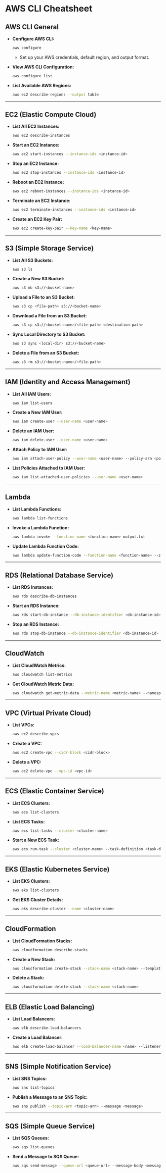# AWS CLI Cheatsheet

## **AWS CLI General**
- **Configure AWS CLI:**
    ```bash
    aws configure
    ```
    - Set up your AWS credentials, default region, and output format.

- **View AWS CLI Configuration:**
    ```bash
    aws configure list
    ```

- **List Available AWS Regions:**
    ```bash
    aws ec2 describe-regions --output table
    ```

---

## **EC2 (Elastic Compute Cloud)**

- **List All EC2 Instances:**
    ```bash
    aws ec2 describe-instances
    ```

- **Start an EC2 Instance:**
    ```bash
    aws ec2 start-instances --instance-ids <instance-id>
    ```

- **Stop an EC2 Instance:**
    ```bash
    aws ec2 stop-instances --instance-ids <instance-id>
    ```

- **Reboot an EC2 Instance:**
    ```bash
    aws ec2 reboot-instances --instance-ids <instance-id>
    ```

- **Terminate an EC2 Instance:**
    ```bash
    aws ec2 terminate-instances --instance-ids <instance-id>
    ```

- **Create an EC2 Key Pair:**
    ```bash
    aws ec2 create-key-pair --key-name <key-name>
    ```

---

## **S3 (Simple Storage Service)**

- **List All S3 Buckets:**
    ```bash
    aws s3 ls
    ```

- **Create a New S3 Bucket:**
    ```bash
    aws s3 mb s3://<bucket-name>
    ```

- **Upload a File to an S3 Bucket:**
    ```bash
    aws s3 cp <file-path> s3://<bucket-name>
    ```

- **Download a File from an S3 Bucket:**
    ```bash
    aws s3 cp s3://<bucket-name>/<file-path> <destination-path>
    ```

- **Sync Local Directory to S3 Bucket:**
    ```bash
    aws s3 sync <local-dir> s3://<bucket-name>
    ```

- **Delete a File from an S3 Bucket:**
    ```bash
    aws s3 rm s3://<bucket-name>/<file-path>
    ```

---

## **IAM (Identity and Access Management)**

- **List All IAM Users:**
    ```bash
    aws iam list-users
    ```

- **Create a New IAM User:**
    ```bash
    aws iam create-user --user-name <user-name>
    ```

- **Delete an IAM User:**
    ```bash
    aws iam delete-user --user-name <user-name>
    ```

- **Attach Policy to IAM User:**
    ```bash
    aws iam attach-user-policy --user-name <user-name> --policy-arn <policy-arn>
    ```

- **List Policies Attached to IAM User:**
    ```bash
    aws iam list-attached-user-policies --user-name <user-name>
    ```

---

## **Lambda**

- **List Lambda Functions:**
    ```bash
    aws lambda list-functions
    ```

- **Invoke a Lambda Function:**
    ```bash
    aws lambda invoke --function-name <function-name> output.txt
    ```

- **Update Lambda Function Code:**
    ```bash
    aws lambda update-function-code --function-name <function-name> --zip-file fileb://<path-to-zip>
    ```

---

## **RDS (Relational Database Service)**

- **List RDS Instances:**
    ```bash
    aws rds describe-db-instances
    ```

- **Start an RDS Instance:**
    ```bash
    aws rds start-db-instance --db-instance-identifier <db-instance-id>
    ```

- **Stop an RDS Instance:**
    ```bash
    aws rds stop-db-instance --db-instance-identifier <db-instance-id>
    ```

---

## **CloudWatch**

- **List CloudWatch Metrics:**
    ```bash
    aws cloudwatch list-metrics
    ```

- **Get CloudWatch Metric Data:**
    ```bash
    aws cloudwatch get-metric-data --metric-name <metric-name> --namespace <namespace> --start-time <start-time> --end-time <end-time>
    ```

---

## **VPC (Virtual Private Cloud)**

- **List VPCs:**
    ```bash
    aws ec2 describe-vpcs
    ```

- **Create a VPC:**
    ```bash
    aws ec2 create-vpc --cidr-block <cidr-block>
    ```

- **Delete a VPC:**
    ```bash
    aws ec2 delete-vpc --vpc-id <vpc-id>
    ```

---

## **ECS (Elastic Container Service)**

- **List ECS Clusters:**
    ```bash
    aws ecs list-clusters
    ```

- **List ECS Tasks:**
    ```bash
    aws ecs list-tasks --cluster <cluster-name>
    ```

- **Start a New ECS Task:**
    ```bash
    aws ecs run-task --cluster <cluster-name> --task-definition <task-def>
    ```

---

## **EKS (Elastic Kubernetes Service)**

- **List EKS Clusters:**
    ```bash
    aws eks list-clusters
    ```

- **Get EKS Cluster Details:**
    ```bash
    aws eks describe-cluster --name <cluster-name>
    ```

---

## **CloudFormation**

- **List CloudFormation Stacks:**
    ```bash
    aws cloudformation describe-stacks
    ```

- **Create a New Stack:**
    ```bash
    aws cloudformation create-stack --stack-name <stack-name> --template-body file://<template-file>
    ```

- **Delete a Stack:**
    ```bash
    aws cloudformation delete-stack --stack-name <stack-name>
    ```

---

## **ELB (Elastic Load Balancing)**

- **List Load Balancers:**
    ```bash
    aws elb describe-load-balancers
    ```

- **Create a Load Balancer:**
    ```bash
    aws elb create-load-balancer --load-balancer-name <name> --listeners <listener-config> --subnets <subnet-ids>
    ```

---

## **SNS (Simple Notification Service)**

- **List SNS Topics:**
    ```bash
    aws sns list-topics
    ```

- **Publish a Message to an SNS Topic:**
    ```bash
    aws sns publish --topic-arn <topic-arn> --message <message>
    ```

---

## **SQS (Simple Queue Service)**

- **List SQS Queues:**
    ```bash
    aws sqs list-queues
    ```

- **Send a Message to SQS Queue:**
    ```bash
    aws sqs send-message --queue-url <queue-url> --message-body <message>
    ```
